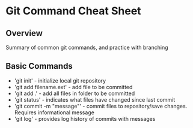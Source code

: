 # Git Command Cheat Sheet

## Overview

Summary of common git commands, and practice with branching

## Basic Commands
* 'git init' - initialize local git repository
* 'git add filename.ext' - add file to be committed
* 'git add .' - add all files in folder to be committed
* 'git status' - indicates what files have changed since last commit
* 'git commit -m "message"' - commit files to repository/save changes. Requires informational message
* 'git log' - provides log history of commits with messages